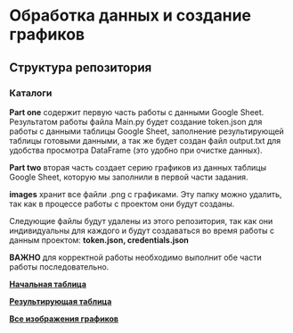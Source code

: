 # Обработка данных и создание графиков

## Структура репозитория

### Каталоги

__Part one__ содержит первую часть работы с данными Google Sheet. Результатом работы файла Main.py будет создание token.json для работы с данными таблицы Google Sheet, заполнение результирующей таблицы готовыми данными, а так же будет создан файл output.txt для удобства просмотра DataFrame (это удобно при очистке данных).

__Part two__ вторая часть создает серию графиков из данных таблицы Google Sheet, которую мы заполнили в первой части задания.

__images__ хранит все файли .png с графиками. Эту папку можно удалить, так как в процессе работы с проектом они будут созданы.

Следующие файлы будут удалены из этого репозитория, так как они индивидуальны для каждого и будут создаваться во время работы с данным проектом: __token.json, credentials.json__

__ВАЖНО__ для корректной работы необходимо выполнит обе части работы последовательно.

[__Начальная таблица__](https://docs.google.com/spreadsheets/d/165sp-lWd1L4qWxggw25DJo_njOCvzdUjAd414NSE8co/edit#gid=1439079331)

[__Результирующая таблица__](https://docs.google.com/spreadsheets/d/1DTK-vR7hEb5cXZScVuFfskA19iYEt8g69qfZxnxun2Y/edit)

[__Все изображения графиков__](https://drive.google.com/drive/folders/1E6sXSo4MnlWWOEDDgIuY2us-OXxapHmg?usp=drive_link)

